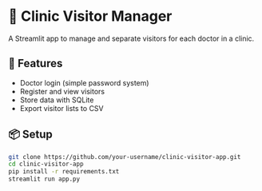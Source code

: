 # 🏥 Clinic Visitor Manager

A Streamlit app to manage and separate visitors for each doctor in a clinic.

## 🚀 Features

- Doctor login (simple password system)
- Register and view visitors
- Store data with SQLite
- Export visitor lists to CSV

## 📦 Setup

```bash
git clone https://github.com/your-username/clinic-visitor-app.git
cd clinic-visitor-app
pip install -r requirements.txt
streamlit run app.py
